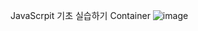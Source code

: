 JavaScrpit 기초 실습하기 Container
![image](https://github.com/user-attachments/assets/ba83ae37-f4e3-4ff4-84f5-69f218bfc381)
